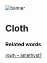 <html><body><img id="banner" src="/sahd/images/banners/banner.png" alt="banner" /></body></html>

# **Cloth**


### Related words
[חַשְׁמַן – amethyst?](../words/amethyst?.md)<br>